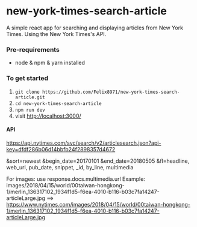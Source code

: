 # new-york-times-search-article
A simple react app for searching and displaying articles from New York Times.
Using the New York Times's API.

### Pre-requirements
- node & npm & yarn installed 

### To get started

1. `git clone https://github.com/Felix8971/new-york-times-search-article.git`
1. `cd new-york-times-search-article` 
2. `npm run dev`
3. visit <http://localhost:3000/> 

#### API

https://api.nytimes.com/svc/search/v2/articlesearch.json?api-key=dfdf286b06d14bbfb24f2898357d4672

&sort=newest
&begin_date=20170101
&end_date=20180505
&fl=headline, web_url, pub_date, snippet, _id, by_line, multimedia

For images: use response.docs.multimedia.url
Example: images/2018/04/15/world/00taiwan-hongkong-1/merlin_136317102_1934f1d5-f6ea-4010-b116-b03c7fa14247-articleLarge.jpg
==>  https://www.nytimes.com/images/2018/04/15/world/00taiwan-hongkong-1/merlin_136317102_1934f1d5-f6ea-4010-b116-b03c7fa14247-articleLarge.jpg

